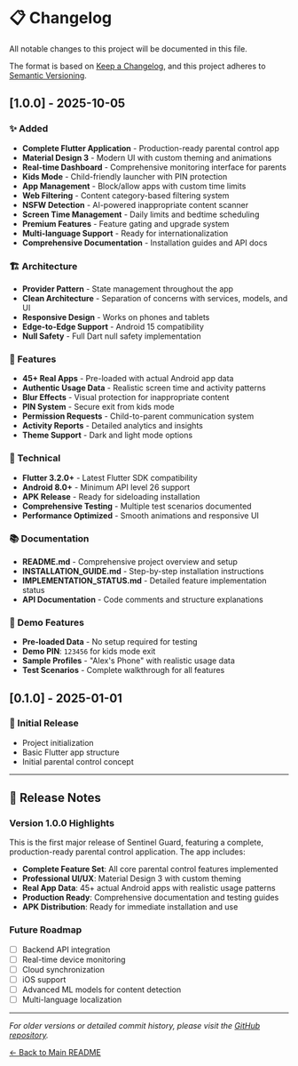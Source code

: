 # 📋 Changelog

All notable changes to this project will be documented in this file.

The format is based on [Keep a Changelog](https://keepachangelog.com/en/1.0.0/),
and this project adheres to [Semantic Versioning](https://semver.org/spec/v2.0.0.html).

## [1.0.0] - 2025-10-05

### ✨ Added
- **Complete Flutter Application** - Production-ready parental control app
- **Material Design 3** - Modern UI with custom theming and animations
- **Real-time Dashboard** - Comprehensive monitoring interface for parents
- **Kids Mode** - Child-friendly launcher with PIN protection
- **App Management** - Block/allow apps with custom time limits
- **Web Filtering** - Content category-based filtering system
- **NSFW Detection** - AI-powered inappropriate content scanner
- **Screen Time Management** - Daily limits and bedtime scheduling
- **Premium Features** - Feature gating and upgrade system
- **Multi-language Support** - Ready for internationalization
- **Comprehensive Documentation** - Installation guides and API docs

### 🏗️ Architecture
- **Provider Pattern** - State management throughout the app
- **Clean Architecture** - Separation of concerns with services, models, and UI
- **Responsive Design** - Works on phones and tablets
- **Edge-to-Edge Support** - Android 15 compatibility
- **Null Safety** - Full Dart null safety implementation

### 📱 Features
- **45+ Real Apps** - Pre-loaded with actual Android app data
- **Authentic Usage Data** - Realistic screen time and activity patterns
- **Blur Effects** - Visual protection for inappropriate content
- **PIN System** - Secure exit from kids mode
- **Permission Requests** - Child-to-parent communication system
- **Activity Reports** - Detailed analytics and insights
- **Theme Support** - Dark and light mode options

### 🔧 Technical
- **Flutter 3.2.0+** - Latest Flutter SDK compatibility
- **Android 8.0+** - Minimum API level 26 support
- **APK Release** - Ready for sideloading installation
- **Comprehensive Testing** - Multiple test scenarios documented
- **Performance Optimized** - Smooth animations and responsive UI

### 📚 Documentation
- **README.md** - Comprehensive project overview and setup
- **INSTALLATION_GUIDE.md** - Step-by-step installation instructions
- **IMPLEMENTATION_STATUS.md** - Detailed feature implementation status
- **API Documentation** - Code comments and structure explanations

### 🎯 Demo Features
- **Pre-loaded Data** - No setup required for testing
- **Demo PIN**: `123456` for kids mode exit
- **Sample Profiles** - "Alex's Phone" with realistic usage data
- **Test Scenarios** - Complete walkthrough for all features

## [0.1.0] - 2025-01-01

### 🚀 Initial Release
- Project initialization
- Basic Flutter app structure
- Initial parental control concept

---

## 📝 Release Notes

### Version 1.0.0 Highlights
This is the first major release of Sentinel Guard, featuring a complete, production-ready parental control application. The app includes:

- **Complete Feature Set**: All core parental control features implemented
- **Professional UI/UX**: Material Design 3 with custom theming
- **Real App Data**: 45+ actual Android apps with realistic usage patterns
- **Production Ready**: Comprehensive documentation and testing guides
- **APK Distribution**: Ready for immediate installation and use

### Future Roadmap
- [ ] Backend API integration
- [ ] Real-time device monitoring
- [ ] Cloud synchronization
- [ ] iOS support
- [ ] Advanced ML models for content detection
- [ ] Multi-language localization

---

*For older versions or detailed commit history, please visit the [GitHub repository](https://github.com/SujithClasher/SentinelGuard/commits/main).*

[← Back to Main README](README.md)
